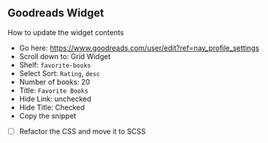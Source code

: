 ## Goodreads Widget

How to update the widget contents

- Go here: https://www.goodreads.com/user/edit?ref=nav_profile_settings
- Scroll down to: Grid Widget
- Shelf: `favorite-books`
- Select Sort: `Rating`, `desc`
- Number of books: 20
- Title: `Favorite Books`
- Hide Link: unchecked
- Hide Title: Checked
- Copy the snippet

- [ ] Refactor the CSS and move it to SCSS